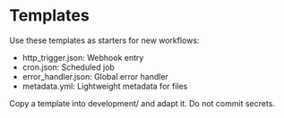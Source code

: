 # Templates

Use these templates as starters for new workflows:
- http_trigger.json: Webhook entry
- cron.json: Scheduled job
- error_handler.json: Global error handler
- metadata.yml: Lightweight metadata for files

Copy a template into development/ and adapt it. Do not commit secrets.